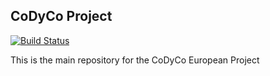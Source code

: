 CoDyCo Project
---------------
[![Build Status](https://travis-ci.org/robotology-playground/codyco-superbuild.png?branch=master)](https://travis-ci.org/robotology-playground/codyco-superbuild)

This is the main repository for the CoDyCo European Project
